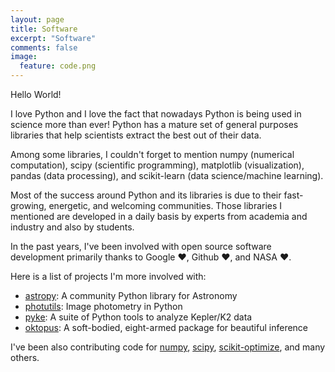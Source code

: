 ```yaml
---
layout: page
title: Software
excerpt: "Software"
comments: false
image:
  feature: code.png
---
```


Hello World!

I love Python and I love the fact that nowadays Python is being used in science more than ever!
Python has a mature set of general purposes libraries that help scientists extract the
best out of their data.

Among some libraries, I couldn't forget to mention numpy (numerical computation),
scipy (scientific programming), matplotlib (visualization), pandas (data processing),
and scikit-learn (data science/machine learning).

Most of the success around Python and its libraries is due to their fast-growing, energetic, and welcoming communities.
Those libraries I mentioned are developed in a daily basis by experts from academia and industry
and also by students.

In the past years, I've been involved with open source software development primarily thanks to Google ❤️, Github ❤️, and NASA ❤️.

Here is a list of projects I'm more involved with:

* <a href="https://github.com/astropy/astropy">astropy</a>: A community Python library for Astronomy
* <a href="https://github.com/astropy/photutils">photutils</a>: Image photometry in Python
* <a href="https://github.com/keplergo/pyke">pyke</a>: A suite of Python tools to analyze Kepler/K2 data
* <a href="https://github.com/keplergo/oktopus">oktopus</a>: A soft-bodied, eight-armed package for beautiful inference

I've been also contributing code for <a href="https://github.com/numpy/numpy">numpy</a>, <a href="https://github.com/scipy/scipy">scipy</a>, <a href="https://github.com/scikit-optimize/scikit-optimize">scikit-optimize</a>, and many others.
